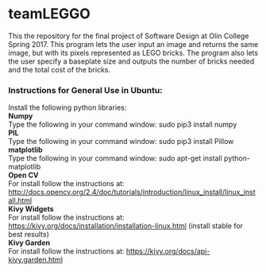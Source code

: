 # teamLEGGO
This the repository for the final project of Software Design at Olin College Spring 2017. This program lets the user input an image and returns the same image, but with its pixels represented as LEGO bricks. The program also lets the user specify a baseplate size and outputs the number of bricks needed and the total cost of the bricks.  

### Instructions for General Use in Ubuntu:  


Install the following python libraries:  
**Numpy**  
Type the following in your command window: sudo pip3 install numpy  
**PIL**  
Type the following in your command window: sudo pip3 install Pillow  
**matplotlib**  
Type the following in your command window: sudo apt-get install python-matplotlib  
**Open CV**  
For install follow the instructions at:   http://docs.opencv.org/2.4/doc/tutorials/introduction/linux_install/linux_install.html  
**Kivy Widgets**  
For install follow the instructions at: https://kivy.org/docs/installation/installation-linux.html (install stable for best results)  
**Kivy Garden**  
For install follow the instructions at: https://kivy.org/docs/api-kivy.garden.html  
